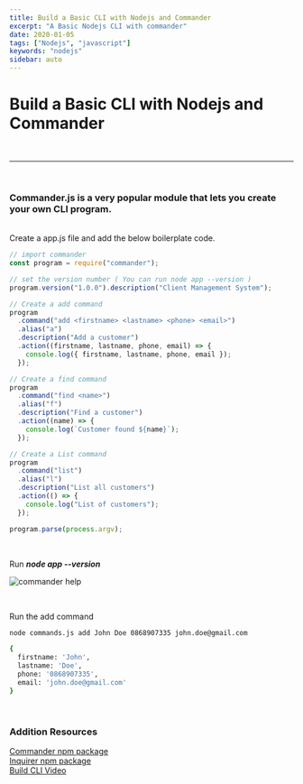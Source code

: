 ```yaml
---
title: Build a Basic CLI with Nodejs and Commander
excerpt: "A Basic Nodejs CLI with commander"
date: 2020-01-05
tags: ["Nodejs", "javascript"]
keywords: "nodejs"
sidebar: auto
---
```


# Build a Basic CLI with Nodejs and Commander

<br>
<hr>
<br>

### Commander.js is a very popular module that lets you create your own CLI program.

<br>
Create a app.js file and add the below boilerplate code.

```javascript
// import commander
const program = require("commander");

// set the version number ( You can run node app --version )
program.version("1.0.0").description("Client Management System");

// Create a add command
program
  .command("add <firstname> <lastname> <phone> <email>")
  .alias("a")
  .description("Add a customer")
  .action((firstname, lastname, phone, email) => {
    console.log({ firstname, lastname, phone, email });
  });

// Create a find command
program
  .command("find <name>")
  .alias("f")
  .description("Find a customer")
  .action((name) => {
    console.log(`Customer found ${name}`);
  });

// Create a List command
program
  .command("list")
  .alias("l")
  .description("List all customers")
  .action(() => {
    console.log("List of customers");
  });

program.parse(process.argv);
```

<br>

Run **_node app --version_**

![commander help](/assets/images/Nodejs/Commanderjs.jpg)

<br>

Run the add command

```bash
node commands.js add John Doe 0868907335 john.doe@gmail.com

{
  firstname: 'John',
  lastname: 'Doe',
  phone: '0868907335',
  email: 'john.doe@gmail.com'
}

```

<br>

### Addition Resources

[Commander npm package](https://www.npmjs.com/package/commander "Commander")  
[Inquirer npm package](https://www.npmjs.com/package/inquirer "inquirer")  
[Build CLI Video](https://www.youtube.com/watch?v=v2GKt39-LPA&t=2246s "Build CLI Video")
